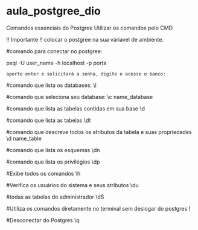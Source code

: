 # aula_postgree_dio


Comandos essenciais do Postgree
Utilizar os comandos pelo CMD

!! Importante !!  colocar o postgree na sua váriavel de ambiente.

#comando para conectar no postgree:

psql -U user_name -h localhost -p porta

    aperte enter e solicitará a senha, digite e acesse o banco:

#comando que lista os databases:
\l 

#comando que seleciona seu database:
\c name_database

#comando que lista as tabelas contidas em sua base
\d

#comando que lista as tabelas
\dt

#comando que descreve todos os atributos da tabela e suas propriedades
\d name_table

#comando que lista os esquemas
\dn

#comando que lista os privilégios
\dp

#Exibe todos os comandos
\h

#Verifica os usuários do sistema e seus atributos
\du

#todas as tabelas do administrador
\dS

#Utiliza os comandos diretamente no terminal sem deslogar do postgres
\!

#Desconectar do Postgres
\q



